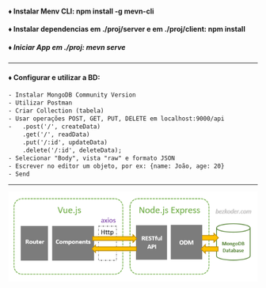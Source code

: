 #### ♦ Instalar Menv CLI: npm install -g mevn-cli
#### ♦ Instalar dependencias em ./proj/server e em ./proj/client: npm install

##### ♦ Iniciar App em ./proj: mevn serve

--------

#### ♦ Configurar e utilizar a BD:
    - Instalar MongoDB Community Version
    - Utilizar Postman
    - Criar Collection (tabela)
    - Usar operações POST, GET, PUT, DELETE em localhost:9000/api
    -   .post('/', createData)
        .get('/', readData)
        .put('/:id', updateData)
        .delete('/:id', deleteData);
    - Selecionar "Body", vista "raw" e formato JSON
    - Escrever no editor um objeto, por ex: {name: João, age: 20}
    - Send
        

------------

![arquitetura](./mevn_architecture.png)